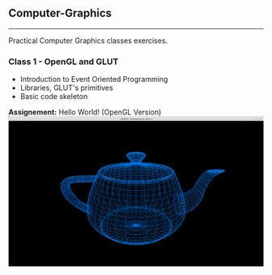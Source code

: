 ## Computer-Graphics
--------------------
Practical Computer Graphics classes exercises.


### Class 1 - OpenGL and GLUT
- Introduction to Event Oriented Programming
- Libraries, GLUT's primitives
- Basic code skeleton 

**Assignement:** Hello World! (OpenGL Version)
![Class01](https://github.com/Pirata156/Computer-Graphics/blob/master/Class01/Result/Class01_HelloWorld.png "Hello World!")
